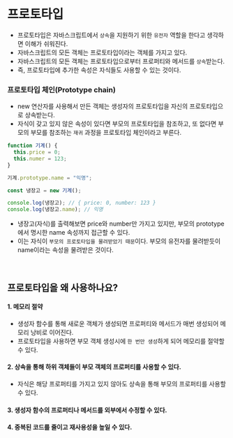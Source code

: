 # 프로토타입

- 프로토타입은 자바스크립트에서 `상속`을 지원하기 위한 `유전자` 역할을 한다고 생각하면 이해가 쉬워진다.
- 자바스크립트의 모든 객체는 프로토타입이라는 객체를 가지고 있다.
- 자바스크립트의 모든 객체는 프로토타입으로부터 프로퍼티와 메서드를 `상속`받는다.
- 즉, 프로토타입에 추가한 속성은 자식들도 사용할 수 있는 것이다.

### 프로토타입 체인(Prototype chain)

- new 연산자를 사용해서 만든 객체는 생성자의 프로토타입을 자신의 프로토타입으로 상속받는다.
- 자식이 갖고 있지 않은 속성이 있다면 부모의 프로토타입을 참조하고, 또 없다면 부모의 부모를 참조하는 `재귀` 과정을 프로토타입 체인이라고 부른다.

```jsx
function 기계() {
  this.price = 0;
  this.numer = 123;
}

기계.prototype.name = "익명";

const 냉장고 = new 기계();

console.log(냉장고); // { price: 0, number: 123 }
console.log(냉장고.name); // 익명
```

- 냉장고(자식)를 출력해보면 price와 number만 가지고 있지만, 부모의 prototype에서 명시한 name 속성까지 접근할 수 있다.
- 이는 자식이 `부모의 프로토타입을 물려받았기 때문`이다. 부모의 유전자를 물려받듯이 name이라는 속성을 물려받은 것이다.

<br />

## 프로토타입을 왜 사용하나요?

#### 1. 메모리 절약

- 생성자 함수를 통해 새로운 객체가 생성되면 프로퍼티와 메서드가 매번 생성되어 메모리 낭비로 이어진다.
- 프로토타입을 사용하면 부모 객체 생성시에 `한 번만 생성`하게 되어 메모리를 절약할 수 있다.

#### 2. 상속을 통해 하위 객체들이 부모 객체의 프로퍼티를 사용할 수 있다.

- 자식은 해당 프로퍼티를 가지고 있지 않아도 상속을 통해 부모의 프로퍼티를 사용할 수 있다.

#### 3. 생성자 함수의 프로퍼티나 메서드를 외부에서 수정할 수 있다.

#### 4. 중복된 코드를 줄이고 재사용성을 높일 수 있다.
